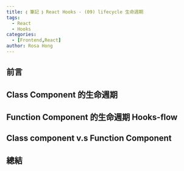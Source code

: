 ```yaml
---
title: ⟬ 筆記 ⟭ React Hooks - (09) lifecycle 生命週期
tags:
  - React
  - Hooks
categories:
  - [Frontend,React]
author: Rosa Hong
---
```

## 前言


## Class Component 的生命週期 


## Function Component 的生命週期 Hooks-flow


## Class component v.s Function Component

## 總結